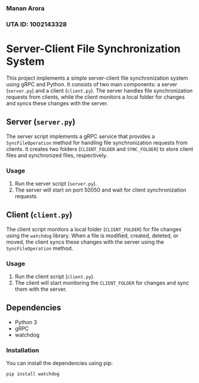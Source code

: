 ### Manan Arora
### UTA ID: 1002143328

# Server-Client File Synchronization System

This project implements a simple server-client file synchronization system using gRPC and Python. It consists of two main components: a server (`server.py`) and a client (`client.py`). The server handles file synchronization requests from clients, while the client monitors a local folder for changes and syncs these changes with the server.

## Server (`server.py`)

The server script implements a gRPC service that provides a `SyncFileOperation` method for handling file synchronization requests from clients. It creates two folders (`CLIENT_FOLDER` and `SYNC_FOLDER`) to store client files and synchronized files, respectively.

### Usage
1. Run the server script (`server.py`).
2. The server will start on port 50050 and wait for client synchronization requests.

## Client (`client.py`)

The client script monitors a local folder (`CLIENT_FOLDER`) for file changes using the `watchdog` library. When a file is modified, created, deleted, or moved, the client syncs these changes with the server using the `SyncFileOperation` method.

### Usage
1. Run the client script (`client.py`).
2. The client will start monitoring the `CLIENT_FOLDER` for changes and sync them with the server.

## Dependencies
- Python 3
- gRPC
- watchdog

### Installation
You can install the dependencies using pip:
```bash
pip install watchdog
```

